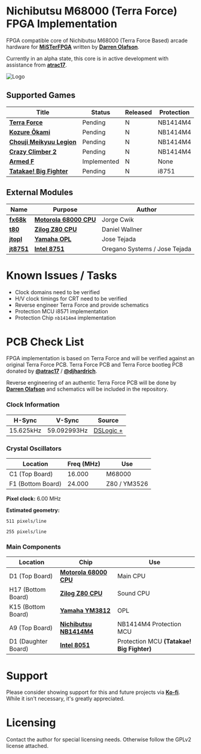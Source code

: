 
# Nichibutsu M68000 (Terra Force) FPGA Implementation

FPGA compatible core of Nichibutsu M68000 (Terra Force Based) arcade hardware for [**MiSTerFPGA**](https://github.com/MiSTer-devel/Main_MiSTer/wiki) written by [**Darren Olafson**](https://twitter.com/Darren__O). 

Currently in an alpha state, this core is in active development with assistance from [**atrac17**](https://github.com/atrac17).

![Logo](https://user-images.githubusercontent.com/32810066/160257413-889da2d8-f968-4bd1-9adc-fb22552f0455.png)

## Supported Games

| Title | Status | Released | Protection |
|------|---------|----------|------------|
[**Terra Force**](https://en.wikipedia.org/wiki/Nihon_Bussan)           | Pending     | N | NB1414M4 |
[**Kozure Ōkami**](https://en.wikipedia.org/wiki/Nihon_Bussan)          | Pending     | N | NB1414M4 |
[**Chouji Meikyuu Legion**](https://en.wikipedia.org/wiki/Nihon_Bussan) | Pending     | N | NB1414M4 |
[**Crazy Climber 2**](https://en.wikipedia.org/wiki/Nihon_Bussan)       | Pending     | N | NB1414M4 |
[**Armed F**](https://en.wikipedia.org/wiki/Formation_Armed_F)          | Implemented | N | None     |
[**Tatakae! Big Fighter**](https://en.wikipedia.org/wiki/Nihon_Bussan)  | Pending     | N | i8751    |

## External Modules

|Name| Purpose | Author |
|----|---------|--------|
| [**fx68k**](https://github.com/ijor/fx68k)                                                   | [**Motorola 68000 CPU**](https://en.wikipedia.org/wiki/Motorola_68000) | Jorge Cwik                    |
| [**t80**](https://opencores.org/projects/t80)                                                | [**Zilog Z80 CPU**](https://en.wikipedia.org/wiki/Zilog_Z80)           | Daniel Wallner                |
| [**jtopl**](https://github.com/jotego/jtopl)                                                 | [**Yamaha OPL**](https://en.wikipedia.org/wiki/Yamaha_OPL#OPL)         | Jose Tejada                   |
| [**jt8751**](https://github.com/jotego/jtframe/blob/master/hdl/cpu/jtframe_8751mcu.v)        | [**Intel 8751**](https://en.wikipedia.org/wiki/Intel_8051)             | Oregano Systems / Jose Tejada |

# Known Issues / Tasks

- Clock domains need to be verified  
- H/V clock timings for CRT need to be verified  
- Reverse engineer Terra Force and provide schematics  
- Protection MCU i8571 implementation    
- Protection Chip `nb1414m4` implementation  

# PCB Check List

FPGA implementation is based on Terra Force and will be verified against an original Terra Force PCB. Terra Force PCB and Terra Force bootleg PCB donated by [**@atrac17**](https://twitter.com/_atrac17) / [**@djhardrich**](https://twitter.com/djhardrich).

Reverse engineering of an authentic Terra Force PCB will be done by [**Darren Olafson**](https://twitter.com/Darren__O) and schematics will be included in the repository.

### Clock Information

H-Sync      | V-Sync      | Source                                   |
------------|-------------|------------------------------------------|
15.625kHz   | 59.092993Hz | [DSLogic +](https://www.is.gd/AFLNoI)    |

### Crystal Oscillators

Location           | Freq (MHz) | Use          |
-------------------|------------|--------------|
C1 (Top Board)     | 16.000     | M68000       |
F1 (Bottom Board)  | 24.000     | Z80 / YM3526 |

**Pixel clock:** 6.00 MHz

**Estimated geometry:**

    511 pixels/line
  
    255 pixels/line

### Main Components

Location | Chip | Use |
---------|------|-----|
D1  (Top Board)      | [**Motorola 68000 CPU**](https://en.wikipedia.org/wiki/Motorola_68000)                                                                                                                           | Main CPU                                  |
H17 (Bottom Board)   | [**Zilog Z80 CPU**](https://en.wikipedia.org/wiki/Zilog_Z80)                                                                                                                                     | Sound CPU                                 |
K15 (Bottom Board)   | [**Yamaha YM3812**](https://en.wikipedia.org/wiki/Yamaha_OPL#OPL2)                                                                                                                               | OPL                                       |
A9  (Top Board)      | [**Nichibutsu NB1414M4**](https://raw.githubusercontent.com/va7deo/TerraForce/main/doc/Terra%20Force%2026494/Terra%20Force%2026494%20Front.jpg?token=GHSAT0AAAAAABKJR6W6CVBT5FROK2UKF75KYTXT2BA) | NB1414M4 Protection MCU                   |
D1  (Daughter Board) | [**Intel 8051**](https://en.wikipedia.org/wiki/Intel_8051)                                                                                                                                       | Protection MCU **(Tatakae! Big Fighter)** |

# Support

Please consider showing support for this and future projects via [**Ko-fi**](https://ko-fi.com/darreno). While it isn't necessary, it's greatly appreciated.

# Licensing

Contact the author for special licensing needs. Otherwise follow the GPLv2 license attached.
